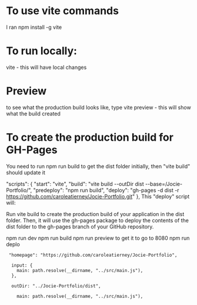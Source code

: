 # To use vite commands
I ran npm install -g vite

# To run locally:
vite - this will have local changes

# Preview
to see what the production build looks like, type vite preview - this will show what the build created

# To create the production build for GH-Pages


You need to run npm run build to get the dist folder initially, then "vite build" should update it

  "scripts": {
    "start": "vite",
    "build": "vite build --outDir dist --base=/Jocie-Portfolio/",
    "predeploy": "npm run build",
    "deploy": "gh-pages -d dist -r https://github.com/caroleatierney/Jocie-Portfolio.git"
  },
This 
"deploy"
 script will:

Run vite build to create the production build of your application in the dist folder.
Then, it will use the gh-pages package to deploy the contents of the dist folder to the gh-pages branch of your GitHub repository.

npm run dev
npm run build
npm run preview to get it to go to 8080
npm run deplo

     "homepage": "https://github.com/caroleatierney/Jocie-Portfolio",

      input: {
        main: path.resolve(__dirname, "../src/main.js"),
      },

      outDir: "../Jocie-Portfolio/dist",

        main: path.resolve(__dirname, "../src/main.js"),